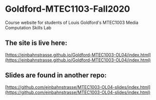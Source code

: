 # Goldford-MTEC1103-Fall2020
Course website for students of Louis Goldford's MTEC1003 Media Computation Skills Lab

## The site is live here:
[https://einbahnstrasse.github.io/Goldford-MTEC1003-OL04/index.html](https://einbahnstrasse.github.io/Goldford-MTEC1003-OL04/index.html)

## Slides are found in another repo:
[https://github.com/einbahnstrasse/MTEC1003-OL04-slides/index.html](https://github.com/einbahnstrasse/MTEC1003-OL04-slides/index.html)
